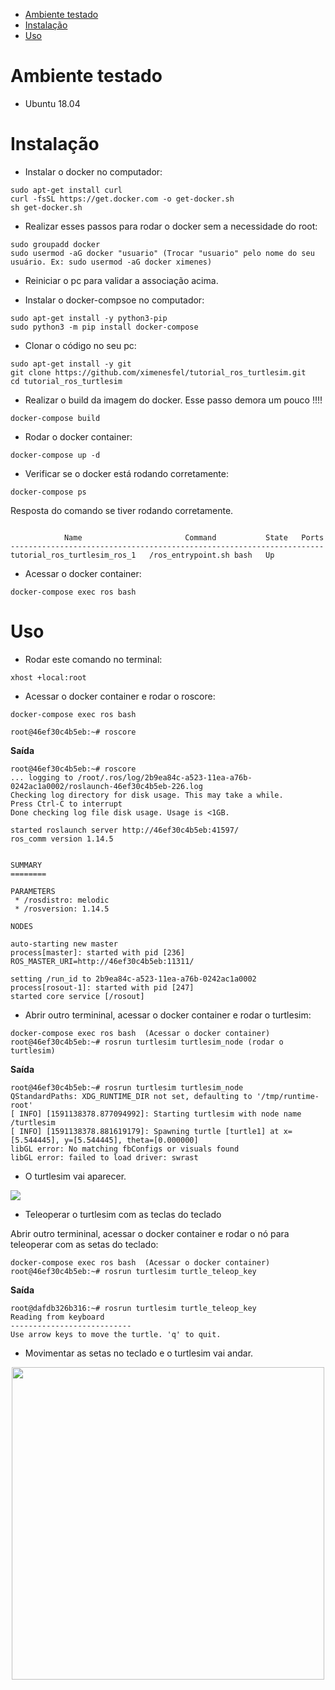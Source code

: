 
- [Ambiente testado](#Ambiente-testado)
- [Instalação](#Instalação)
- [Uso](#Uso)

# Ambiente testado

- Ubuntu 18.04



# Instalação

- Instalar o docker no computador:

```
sudo apt-get install curl
curl -fsSL https://get.docker.com -o get-docker.sh
sh get-docker.sh
```

- Realizar esses passos para rodar o docker sem a necessidade do root:

```
sudo groupadd docker
sudo usermod -aG docker "usuario" (Trocar "usuario" pelo nome do seu usuário. Ex: sudo usermod -aG docker ximenes)
```

- Reiniciar o pc para validar a associação acima.

- Instalar o docker-compsoe no computador:

```
sudo apt-get install -y python3-pip
sudo python3 -m pip install docker-compose
```

- Clonar o código no seu pc:

```
sudo apt-get install -y git
git clone https://github.com/ximenesfel/tutorial_ros_turtlesim.git
cd tutorial_ros_turtlesim
```
- Realizar o build da imagem do docker. Esse passo demora um pouco !!!!

```
docker-compose build
```

- Rodar o docker container:

```
docker-compose up -d
```

- Verificar se o docker está rodando corretamente:

```
docker-compose ps
```
Resposta do comando se tiver rodando corretamente.
```

            Name                       Command           State   Ports
----------------------------------------------------------------------
tutorial_ros_turtlesim_ros_1   /ros_entrypoint.sh bash   Up 
```

- Acessar o docker container:

```
docker-compose exec ros bash
```


# Uso

- Rodar este comando no terminal:

```
xhost +local:root
```

- Acessar o docker container e rodar o roscore:

```
docker-compose exec ros bash 

root@46ef30c4b5eb:~# roscore
```

**Saída**

```
root@46ef30c4b5eb:~# roscore
... logging to /root/.ros/log/2b9ea84c-a523-11ea-a76b-0242ac1a0002/roslaunch-46ef30c4b5eb-226.log
Checking log directory for disk usage. This may take a while.
Press Ctrl-C to interrupt
Done checking log file disk usage. Usage is <1GB.

started roslaunch server http://46ef30c4b5eb:41597/
ros_comm version 1.14.5


SUMMARY
========

PARAMETERS
 * /rosdistro: melodic
 * /rosversion: 1.14.5

NODES

auto-starting new master
process[master]: started with pid [236]
ROS_MASTER_URI=http://46ef30c4b5eb:11311/

setting /run_id to 2b9ea84c-a523-11ea-a76b-0242ac1a0002
process[rosout-1]: started with pid [247]
started core service [/rosout]
```

- Abrir outro termininal, acessar o docker container e rodar o turtlesim:

```
docker-compose exec ros bash  (Acessar o docker container)
root@46ef30c4b5eb:~# rosrun turtlesim turtlesim_node (rodar o turtlesim)
```

**Saída**

```
root@46ef30c4b5eb:~# rosrun turtlesim turtlesim_node
QStandardPaths: XDG_RUNTIME_DIR not set, defaulting to '/tmp/runtime-root'
[ INFO] [1591138378.877094992]: Starting turtlesim with node name /turtlesim
[ INFO] [1591138378.881619179]: Spawning turtle [turtle1] at x=[5.544445], y=[5.544445], theta=[0.000000]
libGL error: No matching fbConfigs or visuals found
libGL error: failed to load driver: swrast
```

- O turtlesim vai aparecer.

![](https://i.imgur.com/LjndADb.png)

- Teleoperar o turtlesim com as teclas do teclado

Abrir outro termininal, acessar o docker container e rodar o nó para teleoperar com as setas do teclado:

```
docker-compose exec ros bash  (Acessar o docker container)
root@46ef30c4b5eb:~# rosrun turtlesim turtle_teleop_key
```

**Saída**

```
root@dafdb326b316:~# rosrun turtlesim turtle_teleop_key 
Reading from keyboard
---------------------------
Use arrow keys to move the turtle. 'q' to quit.
```

- Movimentar as setas no teclado e o turtlesim vai andar.

<div style="text-align: center">
  <img src="turtlesim_move.png" style="width: 500px; height: 500px;" />
</div>